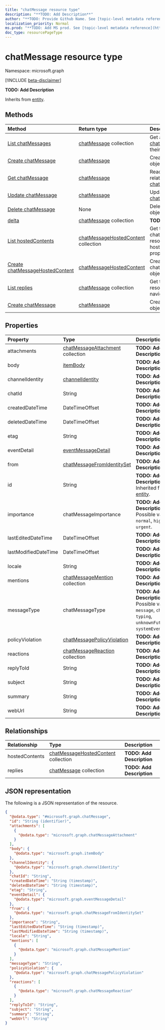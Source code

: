 ```yaml
---
title: "chatMessage resource type"
description: "**TODO: Add Description**"
author: "**TODO: Provide Github Name. See [topic-level metadata reference](https://msgo.azurewebsites.net/add/document/guidelines/metadata.html#topic-level-metadata)**"
localization_priority: Normal
ms.prod: "**TODO: Add MS prod. See [topic-level metadata reference](https://msgo.azurewebsites.net/add/document/guidelines/metadata.html#topic-level-metadata)**"
doc_type: resourcePageType
---
```


# chatMessage resource type

Namespace: microsoft.graph

[!INCLUDE [beta-disclaimer](../../includes/beta-disclaimer.md)]

**TODO: Add Description**


Inherits from [entity](../resources/entity.md).

## Methods
|Method|Return type|Description|
|:---|:---|:---|
|[List chatMessages](../api/chatmessage-list.md)|[chatMessage](../resources/chatmessage.md) collection|Get a list of the [chatMessage](../resources/chatmessage.md) objects and their properties.|
|[Create chatMessage](../api/chatmessage-create.md)|[chatMessage](../resources/chatmessage.md)|Create a new [chatMessage](../resources/chatmessage.md) object.|
|[Get chatMessage](../api/chatmessage-get.md)|[chatMessage](../resources/chatmessage.md)|Read the properties and relationships of a [chatMessage](../resources/chatmessage.md) object.|
|[Update chatMessage](../api/chatmessage-update.md)|[chatMessage](../resources/chatmessage.md)|Update the properties of a [chatMessage](../resources/chatmessage.md) object.|
|[Delete chatMessage](../api/chatmessage-delete.md)|None|Deletes a [chatMessage](../resources/chatmessage.md) object.|
|[delta](../api/chatmessage-delta.md)|[chatMessage](../resources/chatmessage.md) collection|**TODO: Add Description**|
|[List hostedContents](../api/chatmessage-list-hostedcontents.md)|[chatMessageHostedContent](../resources/chatmessagehostedcontent.md) collection|Get the chatMessageHostedContent resources from the hostedContents navigation property.|
|[Create chatMessageHostedContent](../api/chatmessage-post-hostedcontents.md)|[chatMessageHostedContent](../resources/chatmessagehostedcontent.md)|Create a new chatMessageHostedContent object.|
|[List replies](../api/chatmessage-list-replies.md)|[chatMessage](../resources/chatmessage.md) collection|Get the chatMessage resources from the replies navigation property.|
|[Create chatMessage](../api/chatmessage-post-replies.md)|[chatMessage](../resources/chatmessage.md)|Create a new chatMessage object.|

## Properties
|Property|Type|Description|
|:---|:---|:---|
|attachments|[chatMessageAttachment](../resources/chatmessageattachment.md) collection|**TODO: Add Description**|
|body|[itemBody](../resources/itembody.md)|**TODO: Add Description**|
|channelIdentity|[channelIdentity](../resources/channelidentity.md)|**TODO: Add Description**|
|chatId|String|**TODO: Add Description**|
|createdDateTime|DateTimeOffset|**TODO: Add Description**|
|deletedDateTime|DateTimeOffset|**TODO: Add Description**|
|etag|String|**TODO: Add Description**|
|eventDetail|[eventMessageDetail](../resources/eventmessagedetail.md)|**TODO: Add Description**|
|from|[chatMessageFromIdentitySet](../resources/chatmessagefromidentityset.md)|**TODO: Add Description**|
|id|String|**TODO: Add Description** Inherited from [entity](../resources/entity.md).|
|importance|chatMessageImportance|**TODO: Add Description**. Possible values are: `normal`, `high`, `urgent`.|
|lastEditedDateTime|DateTimeOffset|**TODO: Add Description**|
|lastModifiedDateTime|DateTimeOffset|**TODO: Add Description**|
|locale|String|**TODO: Add Description**|
|mentions|[chatMessageMention](../resources/chatmessagemention.md) collection|**TODO: Add Description**|
|messageType|chatMessageType|**TODO: Add Description**. Possible values are: `message`, `chatEvent`, `typing`, `unknownFutureValue`, `systemEventMessage`.|
|policyViolation|[chatMessagePolicyViolation](../resources/chatmessagepolicyviolation.md)|**TODO: Add Description**|
|reactions|[chatMessageReaction](../resources/chatmessagereaction.md) collection|**TODO: Add Description**|
|replyToId|String|**TODO: Add Description**|
|subject|String|**TODO: Add Description**|
|summary|String|**TODO: Add Description**|
|webUrl|String|**TODO: Add Description**|

## Relationships
|Relationship|Type|Description|
|:---|:---|:---|
|hostedContents|[chatMessageHostedContent](../resources/chatmessagehostedcontent.md) collection|**TODO: Add Description**|
|replies|[chatMessage](../resources/chatmessage.md) collection|**TODO: Add Description**|

## JSON representation
The following is a JSON representation of the resource.
<!-- {
  "blockType": "resource",
  "keyProperty": "id",
  "@odata.type": "microsoft.graph.chatMessage",
  "baseType": "microsoft.graph.entity",
  "openType": false
}
-->
``` json
{
  "@odata.type": "#microsoft.graph.chatMessage",
  "id": "String (identifier)",
  "attachments": [
    {
      "@odata.type": "microsoft.graph.chatMessageAttachment"
    }
  ],
  "body": {
    "@odata.type": "microsoft.graph.itemBody"
  },
  "channelIdentity": {
    "@odata.type": "microsoft.graph.channelIdentity"
  },
  "chatId": "String",
  "createdDateTime": "String (timestamp)",
  "deletedDateTime": "String (timestamp)",
  "etag": "String",
  "eventDetail": {
    "@odata.type": "microsoft.graph.eventMessageDetail"
  },
  "from": {
    "@odata.type": "microsoft.graph.chatMessageFromIdentitySet"
  },
  "importance": "String",
  "lastEditedDateTime": "String (timestamp)",
  "lastModifiedDateTime": "String (timestamp)",
  "locale": "String",
  "mentions": [
    {
      "@odata.type": "microsoft.graph.chatMessageMention"
    }
  ],
  "messageType": "String",
  "policyViolation": {
    "@odata.type": "microsoft.graph.chatMessagePolicyViolation"
  },
  "reactions": [
    {
      "@odata.type": "microsoft.graph.chatMessageReaction"
    }
  ],
  "replyToId": "String",
  "subject": "String",
  "summary": "String",
  "webUrl": "String"
}
```

